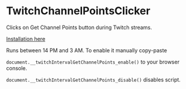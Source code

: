 # TwitchChannelPointsClicker
Clicks on Get Channel Points button during Twitch streams.

[Installation here](https://greasyfork.org/pl/scripts/393589-interval-get-twitch-channel-points)

Runs between 14 PM and 3 AM. To enable it manually copy-paste 

```document.__twitchIntervalGetChannelPoints_enable()``` to your browser console.


```document.__twitchIntervalGetChannelPoints_disable()``` disables script.
